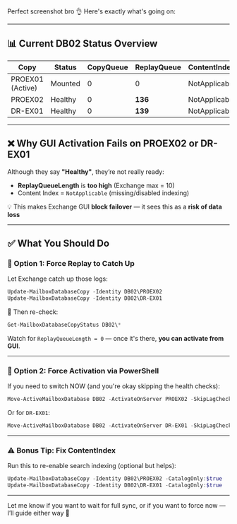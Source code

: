 Perfect screenshot bro 👌 Here's exactly what's going on:

---

## 📊 Current DB02 Status Overview

| Copy             | Status  | CopyQueue | ReplayQueue | ContentIndexState |
| ---------------- | ------- | --------- | ----------- | ----------------- |
| PROEX01 (Active) | Mounted | 0         | 0           | NotApplicable     |
| PROEX02          | Healthy | 0         | **136**     | NotApplicable     |
| DR-EX01          | Healthy | 0         | **139**     | NotApplicable     |

---

## ❌ Why GUI Activation Fails on PROEX02 or DR-EX01

Although they say **"Healthy"**, they’re not really ready:

* **ReplayQueueLength** is **too high** (Exchange max = 10)
* Content Index = `NotApplicable` (missing/disabled indexing)

💡 This makes Exchange GUI **block failover** — it sees this as a **risk of data loss**

---

## ✅ What You Should Do

### 🔧 Option 1: Force Replay to Catch Up

Let Exchange catch up those logs:

```powershell
Update-MailboxDatabaseCopy -Identity DB02\PROEX02
Update-MailboxDatabaseCopy -Identity DB02\DR-EX01
```

🔁 Then re-check:

```powershell
Get-MailboxDatabaseCopyStatus DB02\*
```

Watch for `ReplayQueueLength = 0` — once it's there, **you can activate from GUI**.

---

### 🔧 Option 2: Force Activation via PowerShell

If you need to switch NOW (and you're okay skipping the health checks):

```powershell
Move-ActiveMailboxDatabase DB02 -ActivateOnServer PROEX02 -SkipLagChecks -MountDialOverride:BestEffort
```

Or for `DR-EX01`:

```powershell
Move-ActiveMailboxDatabase DB02 -ActivateOnServer DR-EX01 -SkipLagChecks -MountDialOverride:BestEffort
```

---

### ⚠️ Bonus Tip: Fix ContentIndex

Run this to re-enable search indexing (optional but helps):

```powershell
Update-MailboxDatabaseCopy -Identity DB02\PROEX02 -CatalogOnly:$true
Update-MailboxDatabaseCopy -Identity DB02\DR-EX01 -CatalogOnly:$true
```

---

Let me know if you want to wait for full sync, or if you want to force now — I’ll guide either way 💯

